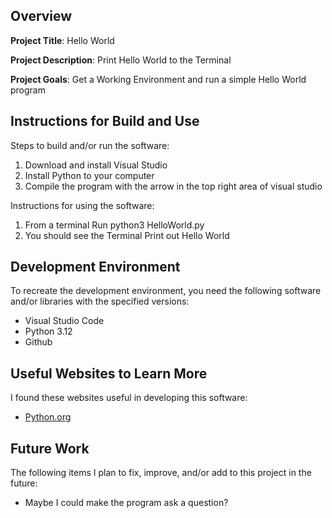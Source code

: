 ## Overview

**Project Title**:
Hello World

**Project Description**:
Print Hello World to the Terminal


**Project Goals**:
Get a Working Environment and run a simple Hello World program

## Instructions for Build and Use

Steps to build and/or run the software:

1. Download and install Visual Studio
2. Install Python to your computer
3. Compile the program with the arrow in the top right area of visual studio

Instructions for using the software:

1. From a terminal Run python3 HelloWorld.py
2. You should see the Terminal Print out Hello World

## Development Environment 

To recreate the development environment, you need the following software and/or libraries with the specified versions:

* Visual Studio Code
* Python 3.12
* Github

## Useful Websites to Learn More

I found these websites useful in developing this software:

* [Python.org](https://www.python.org/about/gettingstarted/)

## Future Work

The following items I plan to fix, improve, and/or add to this project in the future:

* Maybe I could make the program ask a question?
